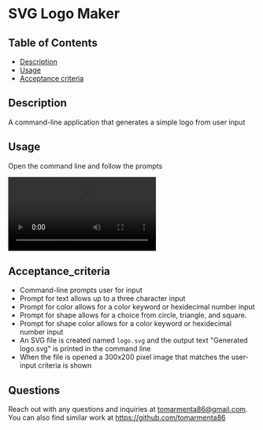 # SVG Logo Maker

## Table of Contents

- [Description](#description)
- [Usage](#usage)
- [Acceptance criteria](#acceptance_criteria)

## Description

A command-line application that generates a simple logo from user input

## Usage

Open the command line and follow the prompts

![video](SVGGenerator.mp4)

## Acceptance_criteria

- Command-line prompts user for input
- Prompt for text allows up to a three character input
- Prompt for color allows for a color keyword or hexidecimal number input
- Prompt for shape allows for a choice from circle, triangle, and square.
- Prompt for shape color allows for a color keyword or hexidecimal number input
- An SVG file is created named `logo.svg` and the output text "Generated logo.svg" is printed in the command line
- When the file is opened a 300x200 pixel image that matches the user-input criteria is shown


## Questions

Reach out with any questions and inquiries at tomarmenta86@gmail.com. You can also find similar work at https://github.com/tomarmenta86
